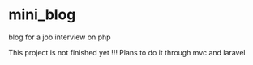 # mini_blog
blog for a job interview on php


This project is not finished yet !!!
Plans to do it through mvc and laravel
